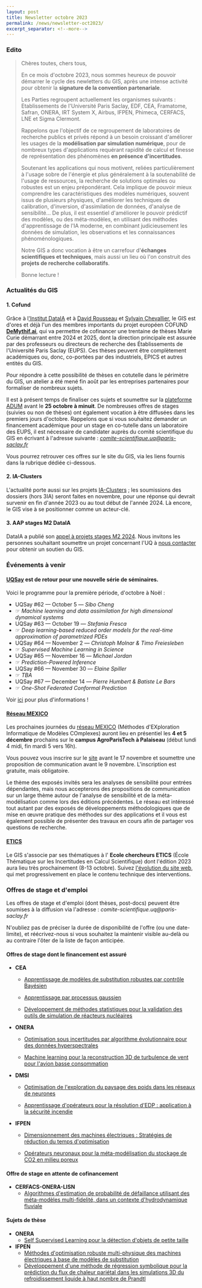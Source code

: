```yaml
---
layout: post
title: Newsletter octobre 2023
permalink: /news/newsletter-oct2023/
excerpt_separator: <!--more-->
---
```

<!---[Lien vers version pdf](/files/newsletters/newsletter_oct-2023.pdf)--->

### Edito

> Chères toutes, chers tous,
> 
> En ce mois d'octobre 2023, nous sommes heureux de pouvoir démarrer le cycle des newletters du GIS, après une intense activité pour obtenir la **signature de la convention partenariale**.
> 
> <!--more-->
> 
> Les Parties regroupent actuellement les organismes suivants : Etablissements de l'Université Paris Saclay, EDF, CEA, Framatome, Safran, ONERA, IRT System X, Airbus, IFPEN, Phimeca, CERFACS, LNE et Sigma Clermont.
> 
> Rappelons que l'objectif de ce regroupement de laboratoires de recherche publics et privés répond à un besoin croissant d'améliorer les usages de la **modélisation par simulation numérique**, pour de nombreux types d'applications requérant rapidité de calcul et finesse de représentation des phénomènes **en présence d'incertitudes**.
> 
> Soutenant les applications qui nous motivent, reliées particulièrement à l'usage sobre de l'énergie et plus généralement à la soutenabilité de l'usage de ressources, la recherche de solutions optimales ou robustes est un enjeu prépondérant. Cela implique de pouvoir mieux comprendre les caractéristiques des modèles numériques, souvent issus de plusieurs physiques, d'améliorer les techniques de calibration, d'inversion, d'assimilation de données, d'analyse de sensibilité… De plus, il est essentiel d'améliorer le pouvoir prédictif des modèles, ou des méta-modèles, en utilisant des méthodes d'apprentissage de l'IA moderne, en combinant judicieusement les données de simulation, les observations et les connaissances phénoménologiques.
> 
> Notre GIS a donc vocation à être un carrefour d'**échanges scientifiques et techniques**, mais aussi un lieu où l'on construit des **projets de recherche collaboratifs**.
> 
> Bonne lecture !
 
### Actualités du GIS

#### 1. Cofund

Grâce à l['Institut DataIA](https://dataia.eu/) et à [David Rousseau](https://users.ijclab.in2p3.fr/david-rousseau/fr/la-page-daccueil-de-mon-site/) et [Sylvain Chevallier](https://sylvchev.github.io/), le GIS est d'ores et déjà l'un des membres importants du projet européen COFUND [**DeMythif.ai**](https://dataia.eu/actualites/cofund-demythifai-appel-sujets-de-these), qui va permettre de cofinancer une trentaine de thèses Marie Curie démarrant entre 2024 et 2025, dont la direction principale est assurée par des professeurs ou directeurs de recherche des Établissements de l'Université Paris Saclay (EUPS). Ces thèses peuvent être complètement académiques ou, donc, co-portées par des industriels, EPICS et autres entités du GIS.

Pour répondre à cette possibilité de thèses en cotutelle dans le périmètre du GIS, un atelier a été mené fin août par les entreprises partenaires pour formaliser de nombreux sujets.

Il est à présent temps de finaliser ces sujets et soumettre sur la [plateforme ADUM](https://adum.fr/index.pl) avant le **25 octobre à minuit**. De nombreuses offres de stages (suivies ou non de thèses) ont également vocation à être diffusées dans les premiers jours d'octobre. Rappelons que si vous souhaitez demander un financement académique pour un stage en co-tutelle dans un laboratoire des EUPS, il est nécessaire de candidater auprès du comité scientifique du GIS en écrivant à l'adresse suivante : [_comite-scientifique.uq@paris-saclay.fr_](mailto:comite-scientifique.uq@paris-saclay.fr)

Vous pourrez retrouver ces offres sur le site du GIS, via les liens fournis dans la rubrique dédiée ci-dessous.

#### 2. IA-Clusters

L'actualité porte aussi sur les projets [IA-Clusters](https://www.entreprises.gouv.fr/fr/actualites/france-2030/mise-place-du-dispositif-ia-cluster-pour-soutenir-l-intelligence-artificielle) ; les soumissions des dossiers (hors 3IA) seront faites en novembre, pour une réponse qui devrait survenir en fin d'année 2023 ou au tout début de l'année 2024. Là encore, le GIS vise à se positionner comme un acteur-clé.


#### 3. AAP stages M2 DataIA

DataIA a publié son [appel à projets stages M2 2024](/news/dataia-appels-projets-m2/). Nous invitons les personnes souhaitant soumettre un projet concernant l'UQ à [nous contacter](mailto:comite-scientifique.uq@paris-saclay.fr) pour obtenir un soutien du GIS.

### Événements à venir

#### [UQSay](https://www.uqsay.org/seminars/) est de retour pour une nouvelle série de séminaires.

Voici le programme pour la première période, d'octobre à Noël :

- UQSay #62 — October 5 — _Sibo Cheng_
- ☞ *Machine learning and data assimilation for high dimensional dynamical systems*
- UQSay #63 — October 19 — _Stefania Fresca_
- ☞ *Deep learning-based reduced order models for the real-time approximation of parametrized PDEs*
- UQSay #64 — November 2 — _Christoph Molnar & Timo Freiesleben_
- ☞ *Supervised Machine Learning in Science*
- UQSay #65 — November 16 — _Michael Jordan_
- ☞ *Prediction-Powered Inference*
- UQSay #66 — November 30 — _Elaine Spiller_
- ☞ *TBA*
- UQSay #67 — December 14 — _Pierre Humbert & Batiste Le Bars_
- ☞ *One-Shot Federated Conformal Prediction*

Voir [ici](https://www.uqsay.org/upcoming) pour plus d'informations !

#### [Réseau MEXICO](https://reseau-mexico.fr/)

Les prochaines journées du [réseau MEXICO](https://reseau-mexico.fr/) (Méthodes d'EXploration Informatique de Modèles COmplexes) auront lieu en présentiel les **4 et 5 décembre** prochains sur le **campus AgroParisTech à Palaiseau** (début lundi 4 midi, fin mardi 5 vers 16h).

Vous pouvez vous inscrire sur le [site](https://mexico2023.sciencesconf.org/) avant le 17 novembre et soumettre une proposition de communication avant le 9 novembre. L'inscription est gratuite, mais obligatoire.

Le thème des exposés invités sera les analyses de sensibilité pour entrées dépendantes, mais nous accepterons des propositions de communication sur un large thème autour de l'analyse de sensibilité et de la méta-modélisation comme lors des éditions précédentes. Le réseau est intéressé tout autant par des exposés de développements méthodologiques que de mise en œuvre pratique des méthodes sur des applications et il vous est également possible de présenter des travaux en cours afin de partager vos questions de recherche.

#### [ETICS](https://www.gdr-mascotnum.fr/etics.html) 

Le GIS s'associe par ses thématiques à l' **Ecole chercheurs ETICS** (École Thématique sur les Incertitudes en Calcul Scientifique) dont l'édition 2023 aura lieu très prochainement (8-13 octobre). Suivez [l'évolution du site web](https://www.gdr-mascotnum.fr/etics.html), qui met progressivement en place le contenu technique des interventions.

### Offres de stage et d'emploi

Les offres de stage et d'emploi (dont thèses, post-docs) peuvent être soumises à la diffusion via l'adresse : _comite-scientifique.uq@paris-saclay.fr_

N'oubliez pas de préciser la durée de disponibilité de l'offre (ou une date-limite), et réécrivez-nous si vous souhaitez la maintenir visible au-delà ou au contraire l'ôter de la liste de façon anticipée.

#### Offres de stage dont le financement est assuré

- **CEA** 
  - [Apprentissage de modèles de substitution robustes par contrôle Bayésien](https://uq-at-paris-saclay.github.io/files/jobs/offre-CEA-DAM-1.pdf)

  - [Apprentissage par processus gaussien](https://uq-at-paris-saclay.github.io/files/jobs/offre-CEA-DAM-2.pdf)

  - [Développement de méthodes statistiques pour la validation des outils de simulation de réacteurs nucléaires](https://uq-at-paris-saclay.github.io/files/jobs/Stage_CEA_Cadarache_2024.pdf)
 
- **ONERA**
  -  [Optimisation sous incertitudes par algorithme évolutionnaire pour des données hyperspectrales](https://uq-at-paris-saclay.github.io/files/jobs/DOTA-2024-14_stage-LMA2S_SLefebvre_optim.pdf)

  -  [Machine learning pour la reconstruction 3D de turbulence de vent pour l'avion basse consommation](https://uq-at-paris-saclay.github.io/files/jobs/stage-ONERA-ML-reconstruction3D-turbulences.pdf)

- **DMSI**
    - [Optimisation de l'exploration du paysage des poids dans les réseaux de neurones](https://uq-at-paris-saclay.github.io/files/jobs/DMSI-stage_DEEP.pdf)

    - [Apprentissage d'opérateurs pour la résolution d'EDP : application à la sécurité incendie](https://uq-at-paris-saclay.github.io/files/jobs/DMS-Stage_EDP.pdf)

- **IFPEN**
    - [Dimensionnement des machines électriques : Stratégies de réduction du temps d'optimisation](https://uq-at-paris-saclay.github.io/files/jobs/stage-IFPEN-ENS-Optim_multiphysique_machines-electriques.pdf)

    - [Opérateurs neuronaux pour la méta-modélisation du stockage de CO2 en milieu poreux](https://uq-at-paris-saclay.github.io/files/jobs/stage-IFPEN-operateurs-neuronaux-stockage-CO2.pdf)
 
#### Offre de stage en attente de cofinancement

- **CERFACS-ONERA-LISN** 
    - [Algorithmes d'estimation de probabilité de défaillance utilisant des méta-modèles multi-fidelité, dans un contexte d'hydrodynamique fluviale](https://uq-at-paris-saclay.github.io/files/jobs/Stage_CERFACS-ONERA-LISN_metamodelmultifi_hydro.pdf)
 
#### Sujets de thèse

- **ONERA** 
    - [Self Supervised Learning pour la détection d'objets de petite taille](https://uq-at-paris-saclay.github.io/files/jobs/DOTA-2024_th%C3%A8se_SLefebvre2_draft.pdf)
- **IFPEN**
    - [Méthodes d'optimisation robuste multi-physique des machines électriques à base de modèles de substitution](https://uq-at-paris-saclay.github.io/files/jobs/these-IFPEN-ENS-Optim_multiphysique_machines-%C3%A9lectriques.pdf)
    - [Développement d'une méthode de régression symbolique pour la prédiction du flux de chaleur pariétal dans les simulations 3D du refroidissement liquide à haut nombre de Prandtl](https://uq-at-paris-saclay.github.io/files/jobs/these-IFPEN-LISN-regression-symbolique.pdf)
